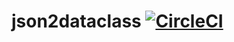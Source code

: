 # json2dataclass [![CircleCI](https://circleci.com/gh/PatrykLisik/json2dataclass/tree/master.svg?style=svg)](https://circleci.com/gh/PatrykLisik/json2dataclass/tree/master)